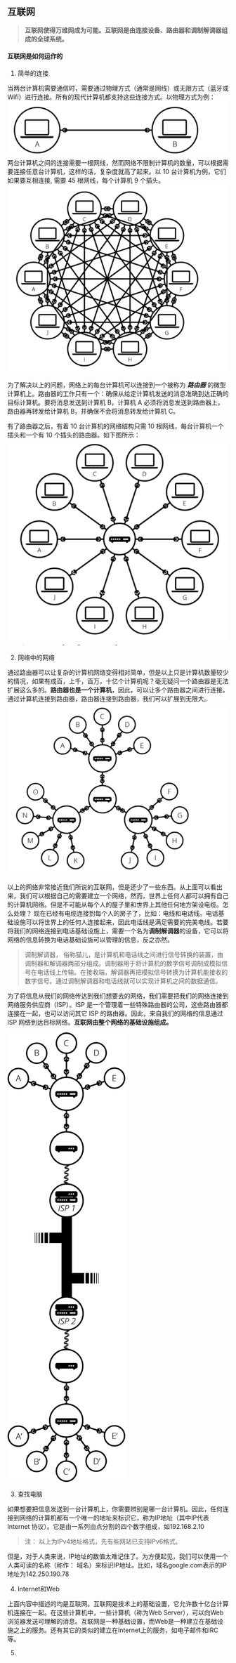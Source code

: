 ## 互联网

> **互联网使得万维网成为可能。互联网是由连接设备、路由器和调制解调器组成的全球系统。**

#### 互联网是如何运作的

1. 简单的连接

当两台计算机需要通信时，需要通过物理方式（通常是网线）或无限方式（蓝牙或 Wifi）进行连接。所有的现代计算机都支持这些连接方式。以物理方式为例：
![两台计算机](./assets/single.png)
两台计算机之间的连接需要一根网线，然而网络不限制计算机的数量，可以根据需要连接任意台计算机，这样的话，复杂度就高了起来。以 10 台计算机为例，它们如果要互相连接, 需要 45 根网线，每个计算机 9 个插头。
![](./assets/multi.png)

为了解决以上的问题，网络上的每台计算机可以连接到一个被称为 **_路由器_** 的微型计算机上。路由器的工作只有一个：确保从给定计算机发送的消息准确到达正确的目标计算机。要将消息发送到计算机 B，计算机 A 必须将消息发送到路由器上，路由器再转发给计算机 B，并确保不会将消息转发给计算机 C。

有了路由器之后，有着 10 台计算机的网络结构只需 10 根网线，每台计算机一个插头和一个有 10 个插头的路由器。如下图所示：
![](./assets/路由器网络.png)

2. 网络中的网络

通过路由器可以让复杂的计算机网络变得相对简单，但是以上只是计算机数量较少的情况，如果有成百，上千，百万，十亿个计算机呢？毫无疑问一个路由器是无法扩展这么多的。**路由器也是一个计算机**，因此，可以让多个路由器之间进行连接。通过计算机连接到路由器，路由器连接到路由器，我们可以扩展到无限大。
![](./assets/网络互联.png)

以上的网络非常接近我们所说的互联网，但是还少了一些东西。从上面可以看出来，我们可以根据自己的需要建立一个网络，然而，世界上任何人都可以拥有自己的计算机网络。但是不可能从每个人的屋子里和世界上其他任何地方架设电缆。怎么处理？ 现在已经有电缆连接到每个人的房子了，比如：电线和电话线。电话基础设施可以将世界上的任何人连接起来，因此电话线是满足需要的完美电线。若要将我们的网络连接到电话基础设施上，需要一个名为**调制解调器**的设备，它可以将网络的信息转换为电话基础设施可以管理的信息，反之亦然。

> 调制解调器， 俗称猫儿，是计算机和电话线之间进行信号转换的装置，由调制器和解调器两部分组成。调制器用于将计算机的数字信号调制成模拟信号在电话线上传输。在接收端，解调器再把模拟信号转换为计算机能接收的数字信号。通过调制解调器和电话线就可以实现计算机之间的数据通信。

为了将信息从我们的网络传达到我们想要去的网络，我们需要把我们的网络连接到网络服务供应商（ISP）。ISP 是一个管理着一些特殊路由器的公司，这些路由器都连接在一起，也可以访问其它 ISP 的路由器。因此，来自我们的网络的信息通过 ISP 网络到达目标网络。**互联网由整个网络的基础设施组成。**

![](./assets/internet-schema.png)

3. 查找电脑

如果想要把信息发送到一台计算机上，你需要辨别是哪一台计算机。因此，任何连接到网络的计算机都有一个唯一的地址来标识它，称为IP地址（其中IP代表 Internet 协议）。它是由一系列由点分割的四个数字组成，如192.168.2.10 

> 注： 以上为IPv4地址格式，先有些网站已支持IPv6格式。

但是，对于人类来说，IP地址的数值太难记住了。为方便起见，我们可以使用一个人类可读的名称（称作： 域名）来标识IP地址。比如，域名google.com表示的IP地址为142.250.190.78

4. Internet和Web

上面内容中描述的均是互联网。互联网是技术上的基础设置，它允许数十亿台计算机连接在一起。在这些计算机中，一些计算机（称为Web Server），可以向Web浏览器发送可理解的消息。互联网是一种基础设置，而Web是一种建立在基础设施之上的服务。还有其它的类似的建立在Internet上的服务，如电子邮件和IRC等。

5. 